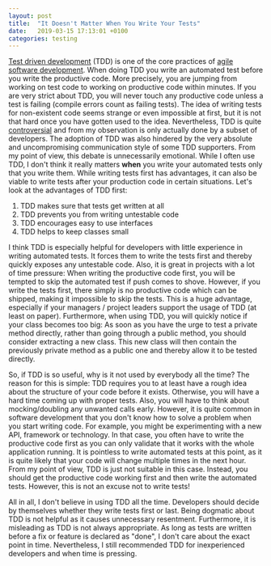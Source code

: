 ```yaml
---
layout: post
title:  "It Doesn't Matter When You Write Your Tests"
date:   2019-03-15 17:13:01 +0100
categories: testing
---
```

[Test driven development](https://en.wikipedia.org/wiki/Test-driven_development) (TDD) is one of the core practices of [agile software development](https://en.wikipedia.org/wiki/Agile_software_development). When doing TDD you write an automated test before you write the productive code. More precisely, you are jumping from working on test code to working on productive code within minutes. If you are very strict about TDD, you will never touch any productive code unless a test is failing (compile errors count as failing tests). The idea of writing tests for non-existent code seems strange or even impossible at first, but it is not that hard once you have gotten used to the idea. Nevertheless, TDD is quite [controversial](https://softwareengineering.stackexchange.com/questions/98485/tdd-negative-experience) and from my observation is only actually done by a subset of developers. The adoption of TDD was also hindered by the very absolute and uncompromising communication style of some TDD supporters. From my point of view, this debate is unnecessarily emotional. While I often use TDD, I don't think it really matters **when** you write your automated tests only that you write them. While writing tests first has advantages, it can also be viable to write tests after your production code in certain situations. Let's look at the advantages of TDD first:

1. TDD makes sure that tests get written at all
2. TDD prevents you from writing untestable code
3. TDD encourages easy to use interfaces
4. TDD helps to keep classes small

I think TDD is especially helpful for developers with little experience in writing automated tests. It forces them to write the tests first and thereby quickly exposes any untestable code. Also, it is great in projects with a lot of time pressure: When writing the productive code first, you will be tempted to skip the automated test if push comes to shove. However, if you write the tests first, there simply is no productive code which can be shipped, making it impossible to skip the tests. This is a huge advantage, especially if your managers / project leaders support the usage of TDD (at least on paper). Furthermore, when using TDD, you will quickly notice if your class becomes too big: As soon as you have the urge to test a private method directly, rather than going through a public method, you should consider extracting a new class. This new class will then contain the previously private method as a public one and thereby allow it to be tested directly.

So, if TDD is so useful, why is it not used by everybody all the time? The reason for this is simple: TDD requires you to at least have a rough idea about the structure of your code before it exists. Otherwise, you will have a hard time coming up with proper tests. Also, you will have to think about mocking/doubling any unwanted calls early. However, it is quite common in software development that you don't know how to solve a problem when you start writing code. For example, you might be experimenting with a new API, framework or technology. In that case, you often have to write the productive code first as you can only validate that it works with the whole application running. It is pointless to write automated tests at this point, as it is quite likely that your code will change multiple times in the next hour. From my point of view, TDD is just not suitable in this case. Instead, you should get the productive code working first and then write the automated tests. However, this is not an excuse not to write tests!

All in all, I don't believe in using TDD all the time. Developers should decide by themselves whether they write tests first or last. Being dogmatic about TDD is not helpful as it causes unnecessary resentment. Furthermore, it is misleading as TDD is not always appropriate. As long as tests are written before a fix or feature is declared as "done", I don't care about the exact point in time. Nevertheless, I still recommended TDD for inexperienced developers and when time is pressing.